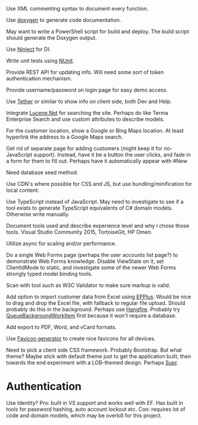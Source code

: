 Use XML commenting syntax to document every function.

Use [doxygen](http://www.stack.nl/~dimitri/doxygen/) to generate code documentation.

May want to write a PowerShell script for build and deploy. The build script should generate the Doxygen output.

Use [Ninject](http://www.ninject.org/) for DI.

Write unit tests using [NUnit](http://www.nunit.org/).

Provide REST API for updating info. Will need some sort of token authentication mechanism.

Provide username/password on login page for easy demo access.

Use [Tether](http://github.hubspot.com/tether/) or similar to show info on client side, both Dev and Help.

Integrate [Lucene.Net](https://lucenenet.apache.org/) for searching the site. Perhaps do like Terma Enterprise Search and use custom attributes to describe models.

For the customer location, show a Google or Bing Maps location. At least hyperlink the address to a Google Maps search.

Get rid of separate page for adding customers (might keep it for no-JavaScript support). Instead, have it be a button the user clicks, and fade in a form for them to fill out. Perhaps have it automatically appear with #New

Need database seed method.

Use CDN's where possible for CSS and JS, but use bundling/minification for local content.

Use TypeScript instead of JavaScript. May need to investigate to see if a tool exists to generate TypeScript equivalents of C# domain models. Otherwise write manually.

Document tools used and describe experience level and why I chose those tools. Visual Studio Community 2015, TortoiseGit, HP Omen.

Utilize async for scaling and/or performance.

Do a single Web Forms page (perhaps the user accounts list page?) to demonstrate Web Forms knowledge. Disable ViewState on it, set ClientIdMode to static, and investigate some of the newer Web Forms strongly typed model binding tools.

Scan with tool such as W3C Validator to make sure markup is valid.

Add option to import customer data from Excel using [EPPlus](http://epplus.codeplex.com/). Would be nice to drag and drop the Excel file, with fallback to regular file upload. Should probably do this in the background. Perhaps use [Hangfire](http://hangfire.io/). Probably try [QueueBackgroundWorkItem](http://blogs.msdn.com/b/webdev/archive/2014/06/04/queuebackgroundworkitem-to-reliably-schedule-and-run-long-background-process-in-asp-net.aspx) first because it won't require a database.

Add export to PDF, Word, and vCard formats.

Use [Favicon generator](http://www.favicon-generator.org/) to create nice favicons for all devices.

Need to pick a client side CSS framework. Probably Bootstrap. But what theme? Maybe stick with default theme just to get the application built, then towards the end experiment with a LOB-themed design. Perhaps [Supr](http://themes.suggelab.com/supr/).

# Authentication
Use Identity? Pro: built in VS support and works well with EF. Has built in tools for password hashing, auto account lockout etc. Con: requires lot of code and domain models, which may be overkill for this project.